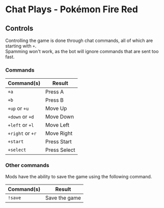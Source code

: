 # Chat Plays - Pokémon Fire Red

## Controls

Controlling the game is done through chat commands, all of which are starting with `+`. \
Spamming won't work, as the bot will ignore commands that are sent too fast.

### Commands

| Command(s)       | Result       |
|------------------|--------------|
| `+a`             | Press A      |
| `+b`             | Press B      |
| `+up` or `+u`    | Move Up      |
| `+down` or `+d`  | Move Down    |
| `+left` or `+l`  | Move Left    |
| `+right` or `+r` | Move Right   |
| `+start`         | Press Start  |
| `+select`        | Press Select |

### Other commands

Mods have the ability to save the game using the following command.

| Command(s) | Result        |
|------------|---------------|
| `!save`    | Save the game |
